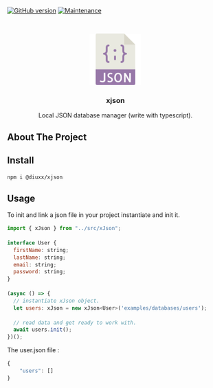﻿[![GitHub version](https://img.shields.io/github/last-commit/Diuxx/xjson)](https://https://github.com/Diuxx/xjson) [![Maintenance](https://img.shields.io/badge/Maintained%3F-yes-green.svg)](https://https://github.com/Diuxx/xjson/graphs/commit-activity)

<br />
<p align="center">
  <a href="https://https://github.com/Diuxx/xjson">
    <img src="json.svg" alt="Logo" width="120" height="120">
  </a>

  <h3 align="center">xjson</h3>

  <p align="center">
    Local JSON database manager (write with typescript).
  </p>
</p>

<!-- ABOUT THE PROJECT -->
## About The Project

## Install

```sh
npm i @diuxx/xjson
```

## Usage

To init and link a json file in your project instantiate and init it.

```js
import { xJson } from "../src/xJson";

interface User {
  firstName: string;
  lastName: string;
  email: string;
  password: string;
}

(async () => {
  // instantiate xJson object.
  let users: xJson = new xJson<User>('examples/databases/users');

  // read data and get ready to work with.
  await users.init();
})();
```
The user.json file :

```js
{
    "users": []
}
```

